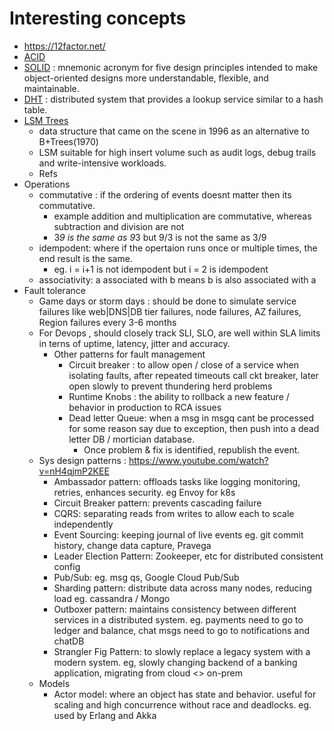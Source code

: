 # Interesting concepts
- https://12factor.net/
- [ACID](https://en.wikipedia.org/wiki/ACID)
- [SOLID](https://en.wikipedia.org/wiki/SOLID) : mnemonic acronym for five design principles intended to make object-oriented designs more understandable, flexible, and maintainable.
- [DHT](https://en.wikipedia.org/wiki/Distributed_hash_table) :  distributed system that provides a lookup service similar to a hash table.
- [LSM Trees](https://en.wikipedia.org/wiki/Log-structured_merge-tree)
  - data structure that came on the scene in 1996 as an alternative to B+Trees(1970)
  - LSM suitable for high insert volume such as audit logs, debug trails and write-intensive workloads.
  - Refs
- Operations
  - commutative : if the ordering of events doesnt matter then its commutative.
    - example addition and multiplication are commutative, whereas subtraction and division are not
    - 3*9 is the same as 9*3 but 9/3 is not the same as 3/9
  - idempodent: where if the opertaion runs once or multiple times, the end result is the same.
    - eg. i = i+1 is not idempodent but i = 2 is idempodent
  - associativity: a associated with b means b is also associated with a
- Fault tolerance
  - Game days or storm days : should be done to simulate service failures like web|DNS|DB tier failures, node failures, AZ failures, Region failures every 3-6 months
  - For Devops , should closely track SLI, SLO, are well within SLA limits in terns of uptime, latency, jitter and accuracy.
    - Other patterns for fault management
      - Circuit breaker : to allow open / close of a service when isolating faults, after repeated timeouts call ckt breaker, later open slowly to prevent thundering herd problems
      - Runtime Knobs : the ability to rollback a new feature / behavior in production to RCA issues
      - Dead letter Queue: when a msg in msgq cant be processed for some reason say due to exception, then push into a dead letter DB / mortician database.
        - Once problem & fix is identified, republish the event.
  - Sys design patterns : https://www.youtube.com/watch?v=nH4qjmP2KEE 
    - Ambassador pattern: offloads tasks like logging monitoring, retries, enhances security. eg Envoy for k8s
    - Circuit Breaker pattern: prevents cascading failure
    - CQRS: separating reads from writes to allow each to scale independently
    - Event Sourcing: keeping journal of live events eg. git commit history, change data capture, Pravega
    - Leader Election Pattern: Zookeeper, etc for distributed consistent config
    - Pub/Sub: eg. msg qs, Google Cloud Pub/Sub
    - Sharding pattern: distribute data across many nodes, reducing load eg. cassandra / Mongo
    - Outboxer pattern: maintains consistency between different services in a distributed system. eg. payments need to go to ledger and balance, chat msgs need to go to notifications and chatDB
    - Strangler Fig Pattern: to slowly replace a legacy system with a modern system. eg, slowly changing backend of a banking application, migrating from cloud <> on-prem
  - Models
    - Actor model: where an object has state and behavior. useful for scaling and high concurrence without race and deadlocks. eg. used by Erlang and Akka 
